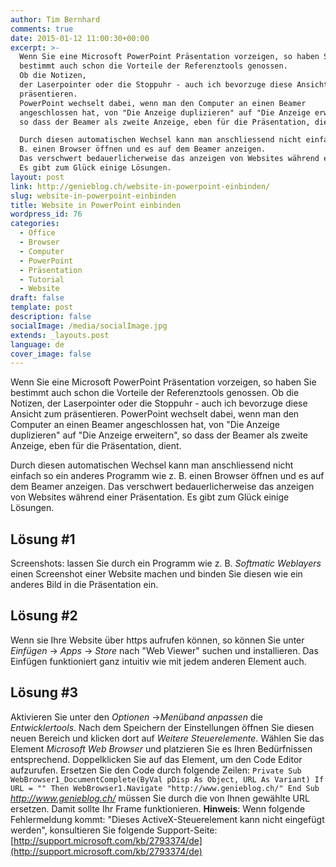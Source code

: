 ```yaml
---
author: Tim Bernhard
comments: true
date: 2015-01-12 11:00:30+00:00
excerpt: >-
  Wenn Sie eine Microsoft PowerPoint Präsentation vorzeigen, so haben Sie
  bestimmt auch schon die Vorteile der Referenztools genossen.
  Ob die Notizen,
  der Laserpointer oder die Stoppuhr - auch ich bevorzuge diese Ansicht zum
  präsentieren.
  PowerPoint wechselt dabei, wenn man den Computer an einen Beamer
  angeschlossen hat, von "Die Anzeige duplizieren" auf "Die Anzeige erweitern",
  so dass der Beamer als zweite Anzeige, eben für die Präsentation, dient.

  Durch diesen automatischen Wechsel kann man anschliessend nicht einfach so ein anderes Programm wie z.
  B. einen Browser öffnen und es auf dem Beamer anzeigen.
  Das verschwert bedauerlicherweise das anzeigen von Websites während einer Präsentation.
  Es gibt zum Glück einige Lösungen.
layout: post
link: http://genieblog.ch/website-in-powerpoint-einbinden/
slug: website-in-powerpoint-einbinden
title: Website in PowerPoint einbinden
wordpress_id: 76
categories:
  - Office
  - Browser 
  - Computer
  - PowerPoint 
  - Präsentation 
  - Tutorial 
  - Website
draft: false
template: post
description: false
socialImage: /media/socialImage.jpg
extends: _layouts.post
language: de
cover_image: false
---
```


Wenn Sie eine Microsoft PowerPoint Präsentation vorzeigen, so haben Sie bestimmt auch schon die Vorteile der Referenztools genossen.
Ob die Notizen, der Laserpointer oder die Stoppuhr - auch ich bevorzuge diese Ansicht zum präsentieren.
PowerPoint wechselt dabei, wenn man den Computer an einen Beamer angeschlossen hat, von "Die Anzeige duplizieren" auf "Die Anzeige erweitern", so dass der Beamer als zweite Anzeige, eben für die Präsentation, dient.

Durch diesen automatischen Wechsel kann man anschliessend nicht einfach so ein anderes Programm wie z.
B. einen Browser öffnen und es auf dem Beamer anzeigen.
Das verschwert bedauerlicherweise das anzeigen von Websites während einer Präsentation.
Es gibt zum Glück einige Lösungen.

## Lösung #1

Screenshots: lassen Sie durch ein Programm wie z.
B. _Softmatic Weblayers_ einen Screenshot einer Website machen und binden Sie diesen wie ein anderes Bild in die Präsentation ein.

## Lösung #2

Wenn sie Ihre Website über https aufrufen können, so können Sie unter _Einfügen_ -> _Apps_ -> _Store_ nach "Web Viewer" suchen und installieren.
Das Einfügen funktioniert ganz intuitiv wie mit jedem anderen Element auch.

## Lösung #3

Aktivieren Sie unter den _Optionen_ ->_Menüband anpassen_ die _Entwicklertools_. Nach dem Speichern der Einstellungen öffnen Sie diesen neuen Bereich und klicken dort auf _Weitere Steuerelemente_. Wählen Sie das Element _Microsoft Web Browser_ und platzieren Sie es Ihren Bedürfnissen entsprechend.
Doppelklicken Sie auf das Element, um den Code Editor aufzurufen.
Ersetzen Sie den Code durch folgende Zeilen:
`Private Sub WebBrowser1_DocumentComplete(ByVal pDisp As Object, URL As Variant)
If URL = "" Then WebBrowser1.Navigate "http://www.genieblog.ch/"
End Sub`
_http://www.genieblog.ch/_ müssen Sie durch die von Ihnen gewählte URL ersetzen.
Damit sollte Ihr Frame funktionieren.
**Hinweis**: Wenn folgende Fehlermeldung kommt: "Dieses ActiveX-Steuerelement kann nicht eingefügt werden", konsultieren Sie folgende Support-Seite: [http://support.microsoft.com/kb/2793374/de](http://support.microsoft.com/kb/2793374/de)
